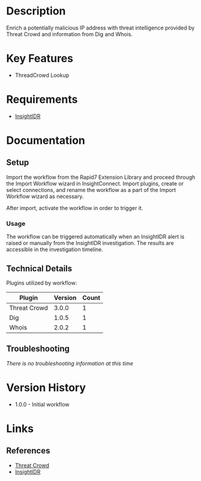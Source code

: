 # Description

Enrich a potentially malicious IP address with threat intelligence provided by Threat Crowd and information from Dig and Whois.

# Key Features

* ThreadCrowd Lookup

# Requirements

* [InsightIDR](https://www.rapid7.com/products/insightidr/)

# Documentation

## Setup

Import the workflow from the Rapid7 Extension Library and proceed through the Import Workflow wizard in InsightConnect. Import plugins, create or select connections, and rename the workflow as a part of the Import Workflow wizard as necessary.

After import, activate the workflow in order to trigger it.

### Usage

The workflow can be triggered automatically when an InsightIDR alert is raised or manually from the InsightIDR investigation.
The results are accessible in the investigation timeline.

## Technical Details

Plugins utilized by workflow:

|Plugin|Version|Count|
|----|----|--------|
|Threat Crowd|3.0.0|1|
|Dig|1.0.5|1|
|Whois|2.0.2|1|

## Troubleshooting

_There is no troubleshooting information at this time_

# Version History

* 1.0.0 - Initial workflow

# Links

## References

* [Threat Crowd](https://www.threatcrowd.org/)
* [InsightIDR](https://www.rapid7.com/products/insightidr/)
